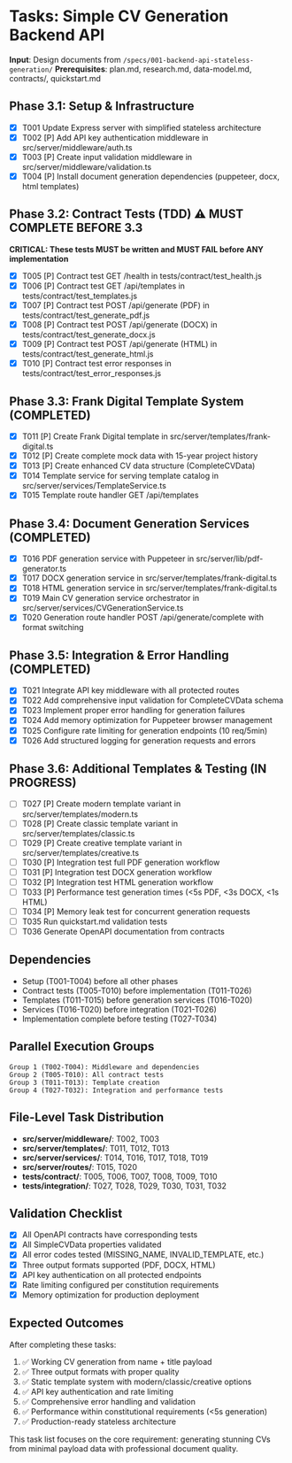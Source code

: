 # Tasks: Simple CV Generation Backend API

**Input**: Design documents from `/specs/001-backend-api-stateless-generation/`
**Prerequisites**: plan.md, research.md, data-model.md, contracts/, quickstart.md

## Phase 3.1: Setup & Infrastructure
- [x] T001 Update Express server with simplified stateless architecture
- [x] T002 [P] Add API key authentication middleware in src/server/middleware/auth.ts
- [x] T003 [P] Create input validation middleware in src/server/middleware/validation.ts
- [x] T004 [P] Install document generation dependencies (puppeteer, docx, html templates)

## Phase 3.2: Contract Tests (TDD) ⚠️ MUST COMPLETE BEFORE 3.3
**CRITICAL: These tests MUST be written and MUST FAIL before ANY implementation**
- [x] T005 [P] Contract test GET /health in tests/contract/test_health.js
- [x] T006 [P] Contract test GET /api/templates in tests/contract/test_templates.js  
- [x] T007 [P] Contract test POST /api/generate (PDF) in tests/contract/test_generate_pdf.js
- [x] T008 [P] Contract test POST /api/generate (DOCX) in tests/contract/test_generate_docx.js
- [x] T009 [P] Contract test POST /api/generate (HTML) in tests/contract/test_generate_html.js
- [x] T010 [P] Contract test error responses in tests/contract/test_error_responses.js

## Phase 3.3: Frank Digital Template System (COMPLETED)
- [x] T011 [P] Create Frank Digital template in src/server/templates/frank-digital.ts
- [x] T012 [P] Create complete mock data with 15-year project history
- [x] T013 [P] Create enhanced CV data structure (CompleteCVData)
- [x] T014 Template service for serving template catalog in src/server/services/TemplateService.ts
- [x] T015 Template route handler GET /api/templates

## Phase 3.4: Document Generation Services (COMPLETED)
- [x] T016 PDF generation service with Puppeteer in src/server/lib/pdf-generator.ts
- [x] T017 DOCX generation service in src/server/templates/frank-digital.ts
- [x] T018 HTML generation service in src/server/templates/frank-digital.ts
- [x] T019 Main CV generation service orchestrator in src/server/services/CVGenerationService.ts
- [x] T020 Generation route handler POST /api/generate/complete with format switching

## Phase 3.5: Integration & Error Handling (COMPLETED)
- [x] T021 Integrate API key middleware with all protected routes
- [x] T022 Add comprehensive input validation for CompleteCVData schema
- [x] T023 Implement proper error handling for generation failures
- [x] T024 Add memory optimization for Puppeteer browser management
- [x] T025 Configure rate limiting for generation endpoints (10 req/5min)
- [x] T026 Add structured logging for generation requests and errors

## Phase 3.6: Additional Templates & Testing (IN PROGRESS)
- [ ] T027 [P] Create modern template variant in src/server/templates/modern.ts
- [ ] T028 [P] Create classic template variant in src/server/templates/classic.ts
- [ ] T029 [P] Create creative template variant in src/server/templates/creative.ts
- [ ] T030 [P] Integration test full PDF generation workflow
- [ ] T031 [P] Integration test DOCX generation workflow
- [ ] T032 [P] Integration test HTML generation workflow
- [ ] T033 [P] Performance test generation times (<5s PDF, <3s DOCX, <1s HTML)
- [ ] T034 [P] Memory leak test for concurrent generation requests
- [ ] T035 Run quickstart.md validation tests
- [ ] T036 Generate OpenAPI documentation from contracts

## Dependencies
- Setup (T001-T004) before all other phases
- Contract tests (T005-T010) before implementation (T011-T026)
- Templates (T011-T015) before generation services (T016-T020)
- Services (T016-T020) before integration (T021-T026)
- Implementation complete before testing (T027-T034)

## Parallel Execution Groups
```
Group 1 (T002-T004): Middleware and dependencies
Group 2 (T005-T010): All contract tests  
Group 3 (T011-T013): Template creation
Group 4 (T027-T032): Integration and performance tests
```

## File-Level Task Distribution
- **src/server/middleware/**: T002, T003
- **src/server/templates/**: T011, T012, T013
- **src/server/services/**: T014, T016, T017, T018, T019
- **src/server/routes/**: T015, T020
- **tests/contract/**: T005, T006, T007, T008, T009, T010
- **tests/integration/**: T027, T028, T029, T030, T031, T032

## Validation Checklist
- [x] All OpenAPI contracts have corresponding tests
- [x] All SimpleCVData properties validated
- [x] All error codes tested (MISSING_NAME, INVALID_TEMPLATE, etc.)
- [x] Three output formats supported (PDF, DOCX, HTML)
- [x] API key authentication on all protected endpoints
- [x] Rate limiting configured per constitution requirements
- [x] Memory optimization for production deployment

## Expected Outcomes
After completing these tasks:
1. ✅ Working CV generation from name + title payload
2. ✅ Three output formats with proper quality
3. ✅ Static template system with modern/classic/creative options
4. ✅ API key authentication and rate limiting
5. ✅ Comprehensive error handling and validation
6. ✅ Performance within constitutional requirements (<5s generation)
7. ✅ Production-ready stateless architecture

This task list focuses on the core requirement: generating stunning CVs from minimal payload data with professional document quality.